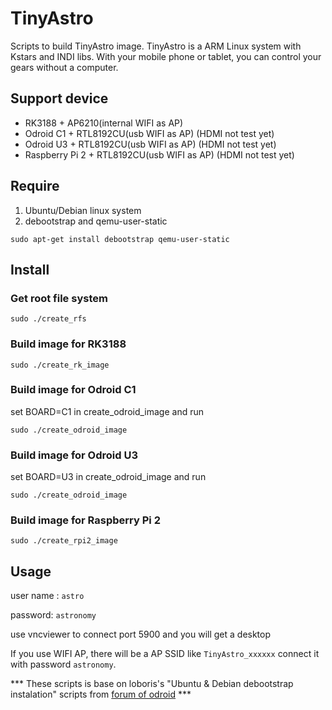 # TinyAstro
Scripts to build TinyAstro image. 
TinyAstro is a ARM Linux system with Kstars and INDI libs.
With your mobile phone or tablet, you can control your gears
without a computer.

## Support device 

* RK3188 + AP6210(internal WIFI as AP)
* Odroid C1 + RTL8192CU(usb WIFI as AP) (HDMI not test yet)
* Odroid U3 + RTL8192CU(usb WIFI as AP) (HDMI not test yet)
* Raspberry Pi 2 + RTL8192CU(usb WIFI as AP) (HDMI not test yet)

## Require

1. Ubuntu/Debian linux system
2. debootstrap and qemu-user-static

```
sudo apt-get install debootstrap qemu-user-static
```

## Install

### Get root file system

```
sudo ./create_rfs
```

### Build image for RK3188

```
sudo ./create_rk_image
```

### Build image for Odroid C1

set BOARD=C1 in create_odroid_image and run
```
sudo ./create_odroid_image
```

### Build image for Odroid U3

set BOARD=U3 in create_odroid_image and run
```
sudo ./create_odroid_image
```

### Build image for Raspberry Pi 2

```
sudo ./create_rpi2_image
```

## Usage

user name : `astro`

password: `astronomy`

use vncviewer to connect port 5900 and you will get a desktop

If you use WIFI AP, there will be a AP SSID like `TinyAstro_xxxxxx`
connect it with password `astronomy`.

*** These scripts is base on loboris's
"Ubuntu & Debian debootstrap instalation" scripts from [forum of odroid](http://forum.odroid.com/viewtopic.php?f=112&t=8075) ***
